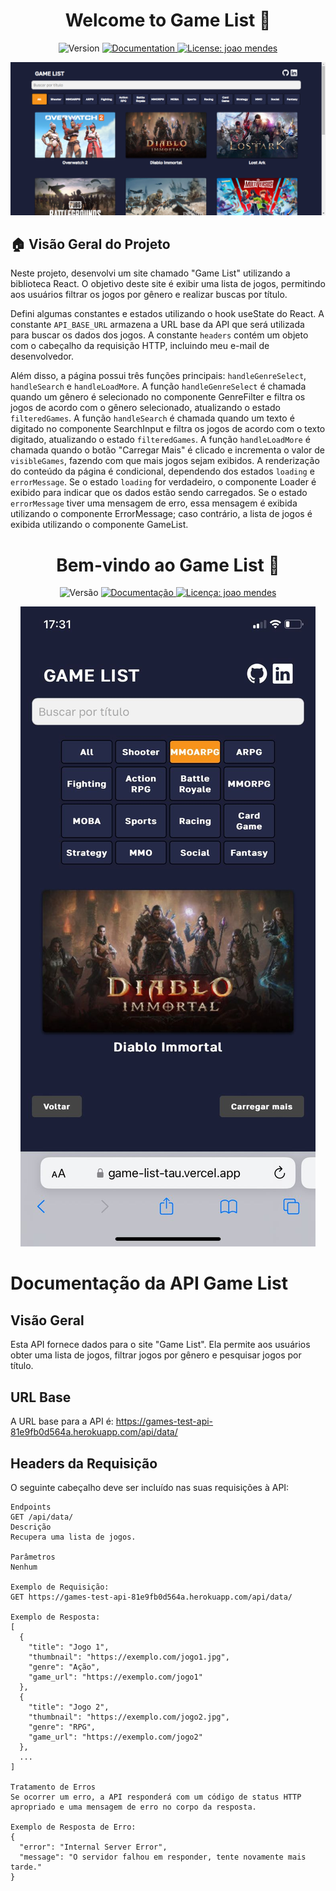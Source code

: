 <h1 align="center">Welcome to Game List 👋</h1>
<p align="center">
  <img alt="Version" src="https://img.shields.io/badge/version-1.0.0-blue.svg?cacheSeconds=2592000" />
  <a href="https://github.com/joaosmendess/Game-List#readme" target="_blank">
    <img alt="Documentation" src="https://img.shields.io/badge/documentation-yes-brightgreen.svg" />
  </a>
  <a href="https://github.com/joaosmendess/Game-List/blob/main/LICENSE" target="_blank">
    <img alt="License: joao mendes" src="https://img.shields.io/badge/License-joao mendes-yellow.svg" />
  </a>
</p>

<p align="center">
  <img alt="Game List Screenshot" src="./src/assests/screenshot-game-list.png" />
</p>

## 🏠 Visão Geral do Projeto
Neste projeto, desenvolvi um site chamado "Game List" utilizando a biblioteca React. O objetivo deste site é exibir uma lista de jogos, permitindo aos usuários filtrar os jogos por gênero e realizar buscas por título. 

Defini algumas constantes e estados utilizando o hook useState do React. A constante `API_BASE_URL` armazena a URL base da API que será utilizada para buscar os dados dos jogos. A constante `headers` contém um objeto com o cabeçalho da requisição HTTP, incluindo meu e-mail de desenvolvedor.

Além disso, a página possui três funções principais: `handleGenreSelect`, `handleSearch` e `handleLoadMore`. A função `handleGenreSelect` é chamada quando um gênero é selecionado no componente GenreFilter e filtra os jogos de acordo com o gênero selecionado, atualizando o estado `filteredGames`. A função `handleSearch` é chamada quando um texto é digitado no componente SearchInput e filtra os jogos de acordo com o texto digitado, atualizando o estado `filteredGames`. A função `handleLoadMore` é chamada quando o botão "Carregar Mais" é clicado e incrementa o valor de `visibleGames`, fazendo com que mais jogos sejam exibidos. A renderização do conteúdo da página é condicional, dependendo dos estados `loading` e `errorMessage`. Se o estado `loading` for verdadeiro, o componente Loader é exibido para indicar que os dados estão sendo carregados. Se o estado `errorMessage` tiver uma mensagem de erro, essa mensagem é exibida utilizando o componente ErrorMessage; caso contrário, a lista de jogos é exibida utilizando o componente GameList. <h1 align="center">Bem-vindo ao Game List 👋</h1>
<p align="center">
  <img alt="Versão" src="https://img.shields.io/badge/versão-1.0.0-blue.svg?cacheSeconds=2592000" />
  <a href="https://github.com/joaosmendess/Game-List#readme" target="_blank">
    <img alt="Documentação" src="https://img.shields.io/badge/documentação-sim-brightgreen.svg" />
  </a>
  <a href="https://github.com/joaosmendess/Game-List/blob/main/LICENSE" target="_blank">
    <img alt="Licença: joao mendes" src="https://img.shields.io/badge/Licença-joao mendes-yellow.svg" />
  </a>
</p>

<p align="center">
  <img alt="Captura de tela do Game List" src="./src/assests/WhatsApp%20Image%202023-06-25%20at%2017.32.04.jpeg" />

</p>



# Documentação da API Game List

## Visão Geral
Esta API fornece dados para o site "Game List". Ela permite aos usuários obter uma lista de jogos, filtrar jogos por gênero e pesquisar jogos por título.

## URL Base
A URL base para a API é:
https://games-test-api-81e9fb0d564a.herokuapp.com/api/data/

## Headers da Requisição
O seguinte cabeçalho deve ser incluído nas suas requisições à API:

```plaintext
Endpoints
GET /api/data/
Descrição
Recupera uma lista de jogos.

Parâmetros
Nenhum

Exemplo de Requisição:
GET https://games-test-api-81e9fb0d564a.herokuapp.com/api/data/

Exemplo de Resposta:
[
  {
    "title": "Jogo 1",
    "thumbnail": "https://exemplo.com/jogo1.jpg",
    "genre": "Ação",
    "game_url": "https://exemplo.com/jogo1"
  },
  {
    "title": "Jogo 2",
    "thumbnail": "https://exemplo.com/jogo2.jpg",
    "genre": "RPG",
    "game_url": "https://exemplo.com/jogo2"
  },
  ...
]

Tratamento de Erros
Se ocorrer um erro, a API responderá com um código de status HTTP apropriado e uma mensagem de erro no corpo da resposta.

Exemplo de Resposta de Erro:
{
  "error": "Internal Server Error",
  "message": "O servidor falhou em responder, tente novamente mais tarde."
}






